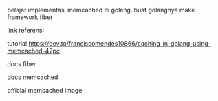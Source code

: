 belajar implementasi memcached di golang.
buat golangnya make framework fiber

link referensi

tutorial
https://dev.to/franciscomendes10866/caching-in-golang-using-memcached-42pc

docs fiber

docs memcached

official memcached image